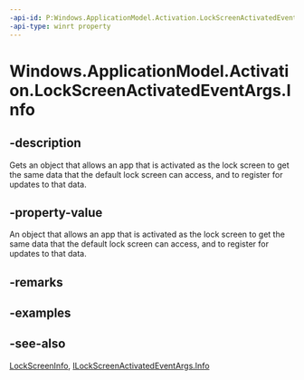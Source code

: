 ----api-id: P:Windows.ApplicationModel.Activation.LockScreenActivatedEventArgs.Info
-api-type: winrt property
---<!-- Property syntaxpublic object Info { get; }--># Windows.ApplicationModel.Activation.LockScreenActivatedEventArgs.Info## -descriptionGets an object that allows an app that is activated as the lock screen to get the same data that the default lock screen can access, and to register for updates to that data.## -property-valueAn object that allows an app that is activated as the lock screen to get the same data that the default lock screen can access, and to register for updates to that data.## -remarks## -examples## -see-also[LockScreenInfo](../windows.applicationmodel.lockscreen/lockscreeninfo.md), [ILockScreenActivatedEventArgs.Info](ilockscreenactivatedeventargs_info.md)